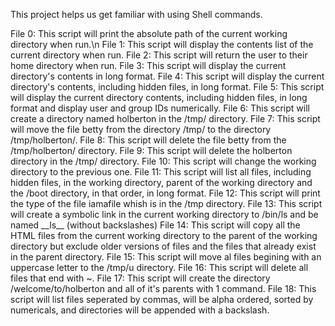This project helps us get familiar with using Shell commands.

File 0: This script will print the absolute path of the current working directory when run.\n
File 1: This script will display the contents list of the current directory when run.
File 2: This script will return the user to their home directory when run.
File 3: This script will display the current directory's contents in long format.
File 4: This script will display the current directory's contents, including hidden files, in long format. 
File 5: This script will display the current directory contents, including hidden files, in long format and display user and group IDs numerically.
File 6: This script will create a directory named holberton in the /tmp/ directory.
File 7: This script will move the file betty from the directory /tmp/ to the directory /tmp/holberton/.
File 8: This script will delete the file betty from the /tmp/holberton/ directory.
File 9: This script will delete the holberton directory in the /tmp/ directory.
File 10: This script will change the working directory to the previous one.
File 11: This script  will list all files, including hidden files, in the working directory, parent of the working directory and the /boot directory, in that order, in long format.
File 12: This script will print the type of the file iamafile whish is in the /tmp directory.
File 13: This script will create a symbolic link in the current working directory to /bin/ls and be named \_\_ls\_\_ (without backslashes)
File 14: This script will copy all the HTML files from the current working directory to the parent of the working directory but exclude older versions of files and the files that already exist in the parent directory.
File 15: This script will move al files begining with an uppercase letter to the /tmp/u directory.
File 16: This script will delete all files that end with ~.
File 17: This script will create the directory /welcome/to/holberton and all of it's parents with 1 command. 
File 18: This script will list files seperated by commas, will be alpha ordered, sorted by numericals, and directories will be appended with a backslash.
